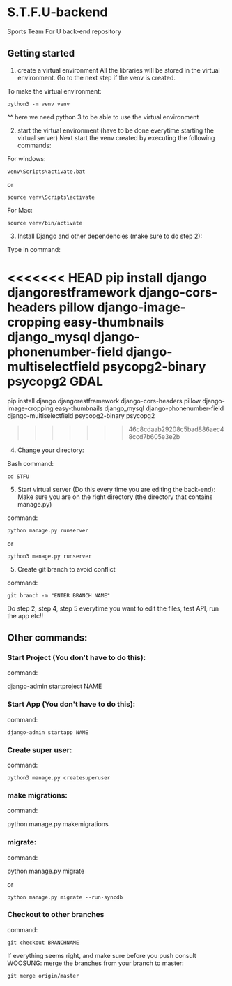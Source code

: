 # S.T.F.U-backend

Sports Team For U back-end repository

## Getting started

1. create a virtual environment
   All the libraries will be stored in the virtual environment.
   Go to the next step if the venv is created.

To make the virtual environment:

    python3 -m venv venv

^^ here we need python 3 to be able to use the virtual environment

2. start the virtual environment (have to be done everytime starting the virtual server)
   Next start the venv created by executing the following commands:

For windows:

    venv\Scripts\activate.bat

or

    source venv\Scripts\activate

For Mac:

    source venv/bin/activate

3. Install Django and other dependencies (make sure to do step 2):

Type in command:
  
<<<<<<< HEAD
pip install django djangorestframework django-cors-headers pillow django-image-cropping easy-thumbnails django_mysql django-phonenumber-field django-multiselectfield psycopg2-binary psycopg2 GDAL
=======
pip install django djangorestframework django-cors-headers pillow django-image-cropping easy-thumbnails django_mysql django-phonenumber-field django-multiselectfield psycopg2-binary psycopg2

> > > > > > > 46c8cdaab29208c5bad886aec48ccd7b605e3e2b

4. Change your directory:

Bash command:

    cd STFU

5. Start virtual server (Do this every time you are editing the back-end):
   Make sure you are on the right directory (the directory that contains manage.py)

command:

    python manage.py runserver

or

    python3 manage.py runserver

5. Create git branch to avoid conflict

command:

    git branch -m "ENTER BRANCH NAME"

Do step 2, step 4, step 5 everytime you want to edit the files, test API, run the app etc!!

## Other commands:

### Start Project (You don't have to do this):

command:
  
 django-admin startproject NAME

### Start App (You don't have to do this):

command:

    django-admin startapp NAME

### Create super user:

command:

    python3 manage.py createsuperuser

### make migrations:

command:
  
 python manage.py makemigrations

### migrate:

command:
  
 python manage.py migrate

or

    python manage.py migrate --run-syncdb

### Checkout to other branches

command:

    git checkout BRANCHNAME

If everything seems right, and make sure before you push consult WOOSUNG:
merge the branches from your branch to master:

    git merge origin/master
